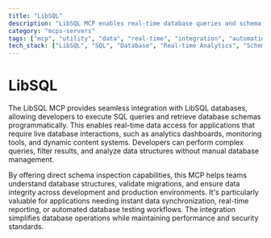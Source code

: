 ```yaml
---
title: "LibSQL"
description: "LibSQL MCP enables real-time database queries and schema analysis for LibSQL databases, providing direct data access and insights."
category: "mcps-servers"
tags: ["mcp", "utility", "data", "real-time", "integration", "automation"]
tech_stack: ["LibSQL", "SQL", "Database", "Real-time Analytics", "Schema Management"]
---
```


# LibSQL

The LibSQL MCP provides seamless integration with LibSQL databases, allowing developers to execute SQL queries and retrieve database schemas programmatically. This enables real-time data access for applications that require live database interactions, such as analytics dashboards, monitoring tools, and dynamic content systems. Developers can perform complex queries, filter results, and analyze data structures without manual database management.

By offering direct schema inspection capabilities, this MCP helps teams understand database structures, validate migrations, and ensure data integrity across development and production environments. It's particularly valuable for applications needing instant data synchronization, real-time reporting, or automated database testing workflows. The integration simplifies database operations while maintaining performance and security standards.
